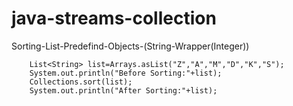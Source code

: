# java-streams-collection
Sorting-List-Predefind-Objects-(String-Wrapper(Integer))

		List<String> list=Arrays.asList("Z","A","M","D","K","S");
		System.out.println("Before Sorting:"+list);
		Collections.sort(list);
		System.out.println("After Sorting:"+list);
